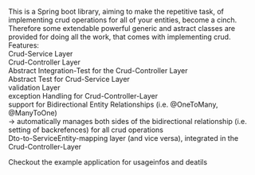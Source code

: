 This is a Spring boot library, aiming to make the repetitive task, of implementing crud operations for all of your entities, become a cinch.  
Therefore some extendable powerful generic and astract classes are provided for doing all the work, that comes with implementing crud.  
Features:  
Crud-Service Layer  
Crud-Controller Layer  
Abstract Integration-Test for the Crud-Controller Layer  
Abstract Test for Crud-Service Layer  
validation Layer  
exception Handling for Crud-Controller-Layer  
support for Bidirectional Entity Relationships (i.e. @OneToMany, @ManyToOne)  
     -> automatically manages both sides of the bidirectional relationship (i.e. setting of backrefences) for all crud                                     operations  
     Dto-to-ServiceEntity-mapping layer (and vice versa), integrated in the Crud-Controller-Layer  
  
Checkout the example application for usageinfos and deatils

